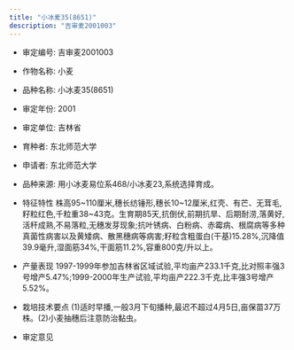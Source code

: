 ```yaml
---
title: "小冰麦35(8651)"
description: "吉审麦2001003"
---
```

* 审定编号:  吉审麦2001003

*  作物名称:  小麦

*  品种名称:  小冰麦35(8651)

*  审定年份:  2001

*  审定单位:  吉林省

* 育种者:  东北师范大学

*  申请者:  东北师范大学

*  品种来源:  用小冰麦易位系468/小冰麦23,系统选择育成。

*  特征特性
株高95~110厘米,穗长纺锤形,穗长10~12厘米,红壳、有芒、无茸毛,籽粒红色,千粒重38~43克。生育期85天,抗倒伏,前期抗旱、后期耐涝,落黄好,活秆成熟,不易落粒,无穗发芽现象;抗叶锈病、白粉病、赤霉病、根腐病等多种真菌性病害以及黄矮病、散黑穗病等病害;籽粒含粗蛋白(干基)15.28%,沉降值39.9毫升,湿面筋34%,干面筋11.2%,容重800克/升以上。

*  产量表现
1997-1999年参加吉林省区域试验,平均亩产233.1千克,比对照丰强3号增产5.47%;1999-2000年生产试验,平均亩产222.3千克,比丰强3号增产5.52%。

*  栽培技术要点
(1)适时早播,一般3月下旬播种,最迟不超过4月5日,亩保苗37万株。(2)小麦抽穗后注意防治黏虫。

*  审定意见

